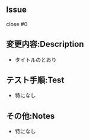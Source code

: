 ## Issue
<!-- close or related -->
close #0

## 変更内容:Description
<!-- タイトル以上の詳細が必要なら記載 -->
- タイトルのとおり

## テスト手順:Test
<!-- 手動で動作確認する必要があるなら記載 -->
- 特になし

## その他:Notes
<!-- 重点的に見てほしい点など、何かあれば書く -->
- 特になし